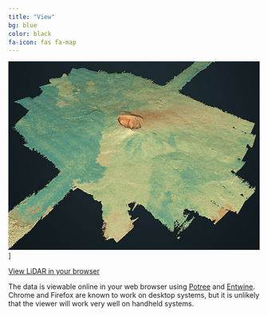 ```yaml
---
title: "View"
bg: blue
color: black
fa-icon: fas fa-map
---
```




<a href="./potree/browse.html" rel="View LiDAR data">![Kilauea](./potree/resources/images/kilauea.jpg)]</a>

<a href="./potree/browse.html" rel="View LiDAR data">View LiDAR in your browser</a>

The data is viewable online in your web browser using [Potree](http://potree.org) and [Entwine](https://entwine.io). Chrome and
Firefox are known to work on desktop systems, but it is unlikely that the viewer will work very well on handheld systems.


